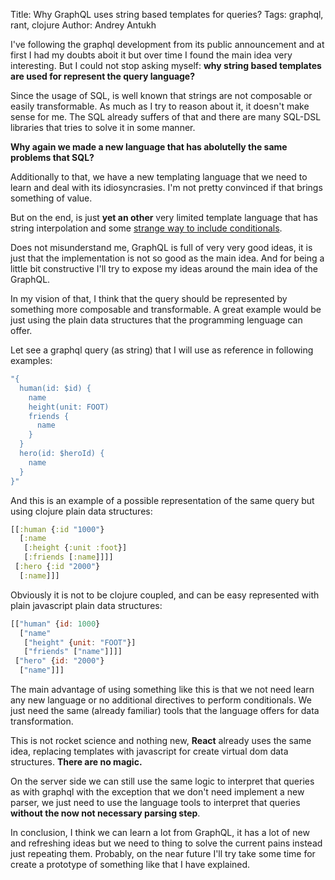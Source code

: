 Title: Why GraphQL uses string based templates for queries?
Tags: graphql, rant, clojure
Author: Andrey Antukh

I've following the graphql development from its public announcement
and at first I had my doubts aboit it but over time I found the main
idea very interesting. But I could not stop asking myself: **why
string based templates are used for represent the query language?**

Since the usage of SQL, is well known that strings are not composable
or easily transformable. As much as I try to reason about it, it
doesn't make sense for me. The SQL already suffers of that and there
are many SQL-DSL libraries that tries to solve it in some manner.

**Why again we made a new language that has abolutelly the same
problems that SQL?**

Additionally to that, we have a new templating language that we need
to learn and deal with its idiosyncrasies. I'm not pretty convinced if
that brings something of value.

But on the end, is just **yet an other** very limited template
language that has string interpolation and
some [strange way to include conditionals][1].

[1]: http://graphql.org/learn/queries/#directives

Does not misunderstand me, GraphQL is full of very very good ideas, it
is just that the implementation is not so good as the main idea. And
for being a little bit constructive I'll try to expose my ideas around
the main idea of the GraphQL.

In my vision of that, I think that the query should be represented by
something more composable and transformable. A great example would be
just using the plain data structures that the programming lenguage can
offer.

Let see a graphql query (as string) that I will use as reference in
following examples:


```clojure
"{
  human(id: $id) {
    name
    height(unit: FOOT)
    friends {
      name
    }
  }
  hero(id: $heroId) {
    name
  }
}"
```

And this is an example of a possible representation of the same query
but using clojure plain data structures:

```clojure
[[:human {:id "1000"}
  [:name
   [:height {:unit :foot}]
   [:friends [:name]]]]
 [:hero {:id "2000"}
  [:name]]]
```

Obviously it is not to be clojure coupled, and can be easy represented
with plain javascript plain data structures:

```js
[["human" {id: 1000}
  ["name"
   ["height" {unit: "FOOT"}]
   ["friends" ["name"]]]]
 ["hero" {id: "2000"}
  ["name"]]]
```

The main advantage of using something like this is that we not need
learn any new language or no additional directives to perform
conditionals. We just need the same (already familiar) tools that the
language offers for data transformation.

This is not rocket science and nothing new, **React** already uses the
same idea, replacing templates with javascript for create virtual dom
data structures. **There are no magic.**

On the server side we can still use the same logic to interpret that
queries as with graphql with the exception that we don't need
implement a new parser, we just need to use the language tools to
interpret that queries **without the now not necessary parsing step**.

In conclusion, I think we can learn a lot from GraphQL, it has a lot
of new and refreshing ideas but we need to thing to solve the current
pains instead just repeating them. Probably, on the near future I'll
try take some time for create a prototype of something like that I
have explained.
